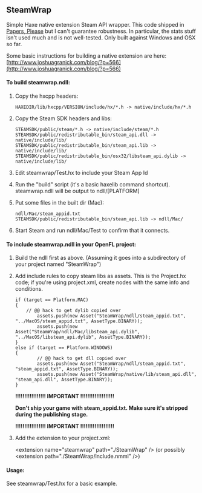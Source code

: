 SteamWrap
---------
Simple Haxe native extension Steam API wrapper. This code shipped in [Papers, Please](http://papersplea.se) but I can't guarantee robustness. In particular, the stats stuff isn't used much and is not well-tested. Only built against Windows and OSX so far.

Some basic instructions for building a native extension are here: [http://www.joshuagranick.com/blog/?p=566](http://www.joshuagranick.com/blog/?p=566)

#### To build steamwrap.ndll:

1.  Copy the hxcpp headers:
		
		HAXEDIR/lib/hxcpp/VERSION/include/hx/*.h -> native/include/hx/*.h

2. 	Copy the Steam SDK headers and libs:
		
		STEAMSDK/public/steam/*.h -> native/include/steam/*.h
		STEAMSDK/public/redistributable_bin/steam_api.dll -> native/include/lib/
		STEAMSDK/public/redistributable_bin/steam_api.lib -> native/include/lib/
		STEAMSDK/public/redistributable_bin/osx32/libsteam_api.dylib -> native/include/lib/

3. 	Edit steamwrap/Test.hx to include your Steam App Id

4. 	Run the "build" script (it's a basic haxelib command shortcut). 
	steamwrap.ndll will be output to ndll/[PLATFORM]

5.	Put some files in the built dir (Mac):
		
		ndll/Mac/steam_appid.txt
		STEAMSDK/public/redistributable_bin/steam_api.lib -> ndll/Mac/

6.	Start Steam and run ndll/Mac/Test to confirm that it connects.

#### To include steamwrap.ndll in your OpenFL project:

1. Build the ndll first as above. 
(Assuming it goes into a subdirectory of your project named "SteamWrap")

2. Add include rules to copy steam libs as assets. This is the Project.hx code; if you're using project.xml, create <assets> nodes with the same info and conditions.

	```
	if (target == Platform.MAC)
	{
		// @@ hack to get dylib copied over
	    	assets.push(new Asset("SteamWrap/ndll/steam_appid.txt", "../MacOS/steam_appid.txt", AssetType.BINARY));
	    	assets.push(new Asset("SteamWrap/ndll/Mac/libsteam_api.dylib", "../MacOS/libsteam_api.dylib", AssetType.BINARY));
	}
	else if (target == Platform.WINDOWS)
	{
	    	// @@ hack to get dll copied over
	    	assets.push(new Asset("SteamWrap/ndll/steam_appid.txt", "steam_appid.txt", AssetType.BINARY));
	    	assets.push(new Asset("SteamWrap/native/lib/steam_api.dll", "steam_api.dll", AssetType.BINARY));
	}
	```

	**!!!!!!!!!!!!!!!!! IMPORTANT !!!!!!!!!!!!!!!!!!!**
	
	**Don't ship your game with steam_appid.txt. Make sure it's stripped during the publishing stage.**
	
	**!!!!!!!!!!!!!!!!! IMPORTANT !!!!!!!!!!!!!!!!!!!**

3. Add the extension to your project.xml:

	&lt;extension name="steamwrap" path="./SteamWrap" /&gt;
	(or possibly &lt;extension path="./SteamWrap/include.nmml" /&gt;)
	
#### Usage:

See steamwrap/Test.hx for a basic example.
